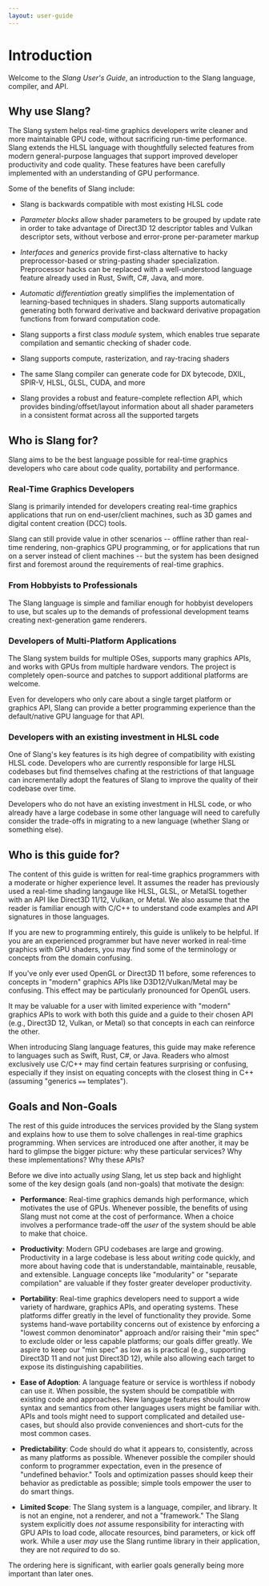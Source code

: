 ```yaml
---
layout: user-guide
---
```


Introduction
============

Welcome to the _Slang User's Guide_, an introduction to the Slang language, compiler, and API.

Why use Slang?
--------------

The Slang system helps real-time graphics developers write cleaner and more maintainable GPU code, without sacrificing run-time performance.
Slang extends the HLSL language with thoughtfully selected features from modern general-purpose languages that support improved developer productivity and code quality.
These features have been carefully implemented with an understanding of GPU performance.

Some of the benefits of Slang include:

* Slang is backwards compatible with most existing HLSL code

* _Parameter blocks_ allow shader parameters to be grouped by update rate in order to take advantage of Direct3D 12 descriptor tables and Vulkan descriptor sets, without verbose and error-prone per-parameter markup

* _Interfaces_ and _generics_ provide first-class alternative to hacky preprocessor-based or string-pasting shader specialization. Preprocessor hacks can be replaced with a well-understood language feature already used in Rust, Swift, C#, Java, and more.

* _Automatic differentiation_ greatly simplifies the implementation of learning-based techniques in shaders. Slang supports automatically generating both forward derivative and backward derivative propagation functions from forward computation code.

* Slang supports a first class _module_ system, which enables true separate compilation and semantic checking of shader code. 

* Slang supports compute, rasterization, and ray-tracing shaders

* The same Slang compiler can generate code for DX bytecode, DXIL, SPIR-V, HLSL, GLSL, CUDA, and more

* Slang provides a robust and feature-complete reflection API, which provides binding/offset/layout information about all shader parameters in a consistent format across all the supported targets

Who is Slang for?
-----------------

Slang aims to be the best language possible for real-time graphics developers who care about code quality, portability and performance.

### Real-Time Graphics Developers

Slang is primarily intended for developers creating real-time graphics applications that run on end-user/client machines, such as 3D games and digital content creation (DCC) tools.

Slang can still provide value in other scenarios -- offline rather than real-time rendering, non-graphics GPU programming, or for applications that run on a server instead of client machines -- but the system has been designed first and foremost around the requirements of real-time graphics.

### From Hobbyists to Professionals

The Slang language is simple and familiar enough for hobbyist developers to use, but scales up to the demands of professional development teams creating next-generation game renderers.

### Developers of Multi-Platform Applications

The Slang system builds for multiple OSes, supports many graphics APIs, and works with GPUs from multiple hardware vendors.
The project is completely open-source and patches to support additional platforms are welcome.

Even for developers who only care about a single target platform or graphics API, Slang can provide a better programming experience than the default/native GPU language for that API.

### Developers with an existing investment in HLSL code

One of Slang's key features is its high degree of compatibility with existing HLSL code.
Developers who are currently responsible for large HLSL codebases but find themselves chafing at the restrictions of that language can incrementally adopt the features of Slang to improve the quality of their codebase over time.

Developers who do not have an existing investment in HLSL code, or who already have a large codebase in some other language will need to carefully consider the trade-offs in migrating to a new language (whether Slang or something else).

Who is this guide for?
----------------------

The content of this guide is written for real-time graphics programmers with a moderate or higher experience level.
It assumes the reader has previously used a real-time shading langauge like HLSL, GLSL, or MetalSL together with an API like Direct3D 11/12, Vulkan, or Metal.
We also assume that the reader is familiar enough with C/C++ to understand code examples and API signatures in those languages.

If you are new to programming entirely, this guide is unlikely to be helpful.
If you are an experienced programmer but have never worked in real-time graphics with GPU shaders, you may find some of the terminology or concepts from the domain confusing.

If you've only ever used OpenGL or Direct3D 11 before, some references to concepts in "modern" graphics APIs like D3D12/Vulkan/Metal may be confusing.
This effect may be particularly pronounced for OpenGL users.

It may be valuable for a user with limited experience with "modern" graphics APIs to work with both this guide and a guide to their chosen API (e.g., Direct3D 12, Vulkan, or Metal) so that concepts in each can reinforce the other.

When introducing Slang language features, this guide may make reference to languages such as Swift, Rust, C#, or Java.
Readers who almost exclusively use C/C++ may find certain features surprising or confusing, especially if they insist on equating concepts with the closest thing in C++ (assuming "generics `==` templates").

Goals and Non-Goals
-------------------

The rest of this guide introduces the services provided by the Slang system and explains how to use them to solve challenges in real-time graphics programming.
When services are introduced one after another, it may be hard to glimpse the bigger picture: why these particular services? Why these implementations? Why these APIs?

Before we dive into actually _using_ Slang, let us step back and highlight some of the key design goals (and non-goals) that motivate the design:

* **Performance**: Real-time graphics demands high performance, which motivates the use of GPUs. Whenever possible, the benefits of using Slang must not come at the cost of performance. When a choice involves a performance trade-off the *user* of the system should be able to make that choice.

* **Productivity**: Modern GPU codebases are large and growing. Productivity in a large codebase is less about _writing_ code quickly, and more about having code that is understandable, maintainable, reusable, and extensible. Language concepts like "modularity" or "separate compilation" are valuable if they foster greater developer productivity.

* **Portability**: Real-time graphics developers need to support a wide variety of hardware, graphics APIs, and operating systems. These platforms differ greatly in the level of functionality they provide. Some systems hand-wave portability concerns out of existence by enforcing a "lowest common denominator" approach and/or raising their "min spec" to exclude older or less capable platforms; our goals differ greatly. We aspire to keep our "min spec" as low as is practical (e.g., supporting Direct3D 11 and not just Direct3D 12), while also allowing each target to expose its distinguishing capabilities.

* **Ease of Adoption**: A language feature or service is worthless if nobody can use it. When possible, the system should be compatible with existing code and approaches. New language features should borrow syntax and semantics from other languages users might be familiar with. APIs and tools might need to support complicated and detailed use-cases, but should also provide conveniences and short-cuts for the most common cases.

* **Predictability**: Code should do what it appears to, consistently, across as many platforms as possible. Whenever possible the compiler should conform to programmer expectation, even in the presence of "undefined behavior." Tools and optimization passes should keep their behavior as predictable as possible; simple tools empower the user to do smart things.

* **Limited Scope**: The Slang system is a language, compiler, and library. It is not an engine, not a renderer, and not a "framework." The Slang system explicitly does *not* assume responsibility for interacting with GPU APIs to load code, allocate resources, bind parameters, or kick off work. While a user *may* use the Slang runtime library in their application, they are not *required* to do so.

The ordering here is significant, with earlier goals generally being more important than later ones.
